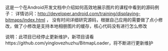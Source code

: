 这是一个在Android开发文档中介绍如何高效地展示图片的课程中看到的源码例子：
详情访问：http://developer.android.com/training/displaying-bitmaps/index.html ，
没有时间详细研究源码，根据自己应用的需要做了点小修改，做了小修改是支持本地相册图片的缓存，核心代码没有进行怎么修改

说明：此项目已经停止更新维护，新项目请看https://github.com/yinglovezhuzhu/BitmapLoader，将不断进行更新维护
